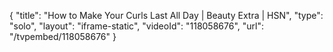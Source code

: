 {
    "title": "How to Make Your Curls Last All Day | Beauty Extra | HSN",
    "type": "solo",
    "layout": "iframe-static",
    "videoId": "118058676",
    "url": "\/tvpembed\/118058676"
}